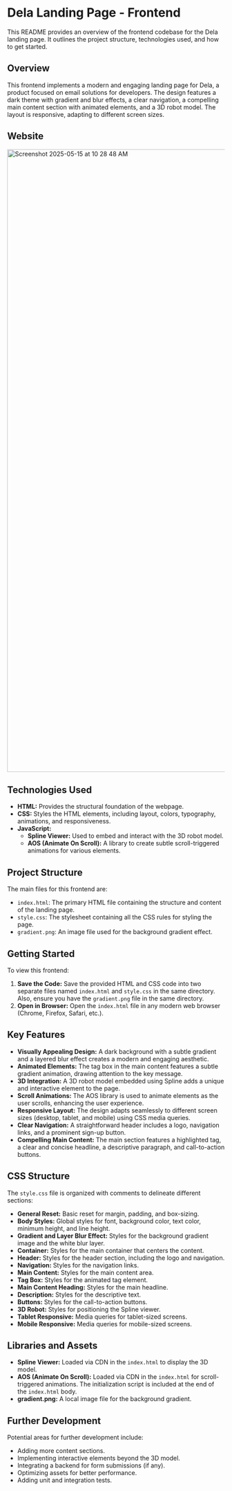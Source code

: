 # Dela Landing Page - Frontend

This README provides an overview of the frontend codebase for the Dela landing page. It outlines the project structure, technologies used, and how to get started.

## Overview

This frontend implements a modern and engaging landing page for Dela, a product focused on email solutions for developers. The design features a dark theme with gradient and blur effects, a clear navigation, a compelling main content section with animated elements, and a 3D robot model. The layout is responsive, adapting to different screen sizes.

## Website

<img width="1440" alt="Screenshot 2025-05-15 at 10 28 48 AM" src="https://github.com/user-attachments/assets/b9ea05c7-0132-41c8-affa-881e1f228152" />

## Technologies Used

* **HTML:** Provides the structural foundation of the webpage.
* **CSS:** Styles the HTML elements, including layout, colors, typography, animations, and responsiveness.
* **JavaScript:**
    * **Spline Viewer:** Used to embed and interact with the 3D robot model.
    * **AOS (Animate On Scroll):** A library to create subtle scroll-triggered animations for various elements.

## Project Structure

The main files for this frontend are:

* `index.html`: The primary HTML file containing the structure and content of the landing page.
* `style.css`: The stylesheet containing all the CSS rules for styling the page.
* `gradient.png`: An image file used for the background gradient effect.

## Getting Started

To view this frontend:

1.  **Save the Code:** Save the provided HTML and CSS code into two separate files named `index.html` and `style.css` in the same directory. Also, ensure you have the `gradient.png` file in the same directory.
2.  **Open in Browser:** Open the `index.html` file in any modern web browser (Chrome, Firefox, Safari, etc.).

## Key Features

* **Visually Appealing Design:** A dark background with a subtle gradient and a layered blur effect creates a modern and engaging aesthetic.
* **Animated Elements:** The tag box in the main content features a subtle gradient animation, drawing attention to the key message.
* **3D Integration:** A 3D robot model embedded using Spline adds a unique and interactive element to the page.
* **Scroll Animations:** The AOS library is used to animate elements as the user scrolls, enhancing the user experience.
* **Responsive Layout:** The design adapts seamlessly to different screen sizes (desktop, tablet, and mobile) using CSS media queries.
* **Clear Navigation:** A straightforward header includes a logo, navigation links, and a prominent sign-up button.
* **Compelling Main Content:** The main section features a highlighted tag, a clear and concise headline, a descriptive paragraph, and call-to-action buttons.

## CSS Structure

The `style.css` file is organized with comments to delineate different sections:

* **General Reset:** Basic reset for margin, padding, and box-sizing.
* **Body Styles:** Global styles for font, background color, text color, minimum height, and line height.
* **Gradient and Layer Blur Effect:** Styles for the background gradient image and the white blur layer.
* **Container:** Styles for the main container that centers the content.
* **Header:** Styles for the header section, including the logo and navigation.
* **Navigation:** Styles for the navigation links.
* **Main Content:** Styles for the main content area.
* **Tag Box:** Styles for the animated tag element.
* **Main Content Heading:** Styles for the main headline.
* **Description:** Styles for the descriptive text.
* **Buttons:** Styles for the call-to-action buttons.
* **3D Robot:** Styles for positioning the Spline viewer.
* **Tablet Responsive:** Media queries for tablet-sized screens.
* **Mobile Responsive:** Media queries for mobile-sized screens.

## Libraries and Assets

* **Spline Viewer:** Loaded via CDN in the `index.html` to display the 3D model.
* **AOS (Animate On Scroll):** Loaded via CDN in the `index.html` for scroll-triggered animations. The initialization script is included at the end of the `index.html` body.
* **gradient.png:** A local image file for the background gradient.

## Further Development

Potential areas for further development include:

* Adding more content sections.
* Implementing interactive elements beyond the 3D model.
* Integrating a backend for form submissions (if any).
* Optimizing assets for better performance.
* Adding unit and integration tests.
